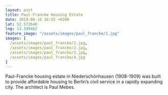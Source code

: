 ```yaml
---
layout: post
title: Paul-Francke Housing Estate
date: 2019-08-16 16:55 +0200
lat: 52.572640
lng: 13.399462
feature_image: "/assets/images/paul_francke/1.jpg"
images: [
  /assets/images/paul_francke/1.jpg,
  /assets/images/paul_francke/2.jpg,
  /assets/images/paul_francke/3.jpg,
  /assets/images/paul_francke/4.jpg
]
---
```


Paul-Francke housing estate in Niederschönhausen (1908-1909) was built to provide affordable housing to Berlin’s civil service in a rapidly expanding city. The architect is Paul Mebes.
